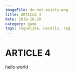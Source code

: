 ```yaml
---
imageFile: do-not-exists.png
title: ARTICLE 3
date: 2019-10-20
category: game
tags: roguelike, necalis, rpg
---
```


# ARTICLE 4

hello world